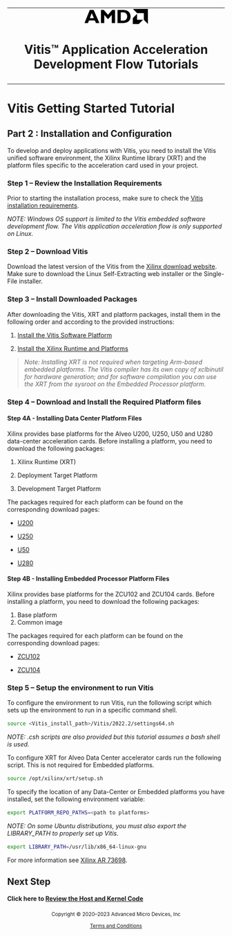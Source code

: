 <table class="sphinxhide" width="100%">
 <tr>
   <td align="center"><img src="https://raw.githubusercontent.com/Xilinx/Image-Collateral/main/xilinx-logo.png" width="30%"/><h1>Vitis™ Application Acceleration Development Flow Tutorials</h1>
   </td>
 </tr>
 <tr>
 <td>
 </td>
 </tr>
</table>

# Vitis Getting Started Tutorial

## Part 2 : Installation and Configuration

To develop and deploy applications with Vitis, you need to install the Vitis unified software environment, the Xilinx Runtime library (XRT) and the platform files specific to the acceleration card used in your project.

### Step 1 – Review the Installation Requirements

Prior to starting the installation process, make sure to check the [Vitis installation requirements](https://docs.xilinx.com/r/en-US/ug1393-vitis-application-acceleration/Installation-Requirements).

*NOTE: Windows OS support is limited to the Vitis embedded software development flow. The Vitis application acceleration flow is only supported on Linux.*

### Step 2 – Download Vitis

Download the latest version of the Vitis from the [Xilinx download website](https://www.xilinx.com/support/download/index.html/content/xilinx/en/downloadNav/vitis.html). Make sure to download the Linux Self-Extracting web installer or the Single-File installer.

### Step 3 – Install Downloaded Packages

After downloading the Vitis, XRT and platform packages, install them in the following order and according to the provided instructions:

1. [Install the Vitis Software Platform](https://docs.xilinx.com/r/en-US/ug1393-vitis-application-acceleration/Installing-the-Vitis-Software-Platform)

2. [Install the Xilinx Runtime and Platforms](https://docs.xilinx.com/r/en-US/ug1393-vitis-application-acceleration/Installing-Xilinx-Runtime-and-Platforms)

>*Note: Installing XRT is not required when targeting Arm-based embedded platforms. The Vitis compiler has its own copy of xclbinutil for hardware generation; and for software compilation you can use the XRT from the sysroot on the Embedded Processor platform.*

### Step 4 – Download and Install the Required Platform files

#### Step 4A - Installing Data Center Platform Files

Xilinx provides base platforms for the Alveo U200, U250, U50 and U280 data-center acceleration cards. Before installing a platform, you need to download the following packages:

1. Xilinx Runtime (XRT)

2. Deployment Target Platform

3. Development Target Platform

The packages required for each platform can be found on the corresponding download pages:

* [U200](https://www.xilinx.com/products/boards-and-kits/alveo/u200.html#gettingStarted)

* [U250](https://www.xilinx.com/products/boards-and-kits/alveo/u250.html#gettingStarted)

* [U50](https://www.xilinx.com/products/boards-and-kits/alveo/u50.html#gettingStarted)

* [U280](https://www.xilinx.com/products/boards-and-kits/alveo/u280.html#gettingStarted)

#### Step 4B - Installing Embedded Processor Platform Files

Xilinx provides base platforms for the ZCU102 and ZCU104 cards. Before installing a platform, you need to download the following packages:

1. Base platform
2. Common image

The packages required for each platform can be found on the corresponding download pages:

* [ZCU102](https://www.xilinx.com/support/download/index.html/content/xilinx/en/downloadNav/embedded-platforms.html)

* [ZCU104](https://www.xilinx.com/support/download/index.html/content/xilinx/en/downloadNav/embedded-platforms.html)

### Step 5 – Setup the environment to run Vitis

To configure the environment to run Vitis, run the following script which sets up the environment to run in a specific command shell.

```bash
source <Vitis_install_path>/Vitis/2022.2/settings64.sh
```

*NOTE: .csh scripts are also provided but this tutorial assumes a bash shell is used.*

To configure XRT for Alveo Data Center accelerator cards run the following script. This is not required for Embedded platforms.

```bash
source /opt/xilinx/xrt/setup.sh
```

To specify the location of any Data-Center or Embedded platforms you have installed, set the following environment variable:

```bash
export PLATFORM_REPO_PATHS=<path to platforms>
```

*NOTE: On some Ubuntu distributions, you must also export the LIBRARY_PATH to properly set up Vitis.*

```bash
export LIBRARY_PATH=/usr/lib/x86_64-linux-gnu
```

For more information see [Xilinx AR 73698](https://www.xilinx.com/support/answers/73698.html).

## Next Step

  **Click here to [Review the Host and Kernel Code](./Part3.md)**


<p class="sphinxhide" align="center"><sub>Copyright © 2020–2023 Advanced Micro Devices, Inc</sub></p>

<p class="sphinxhide" align="center"><sup><a href="https://www.amd.com/en/corporate/copyright">Terms and Conditions</a></sup></p>
